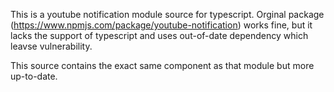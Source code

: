 This is a youtube notification module source for typescript. Orginal package (https://www.npmjs.com/package/youtube-notification) works fine, but it lacks the support of typescript and uses out-of-date dependency which leavse vulnerability.

This source contains the exact same component as that module but more up-to-date.
